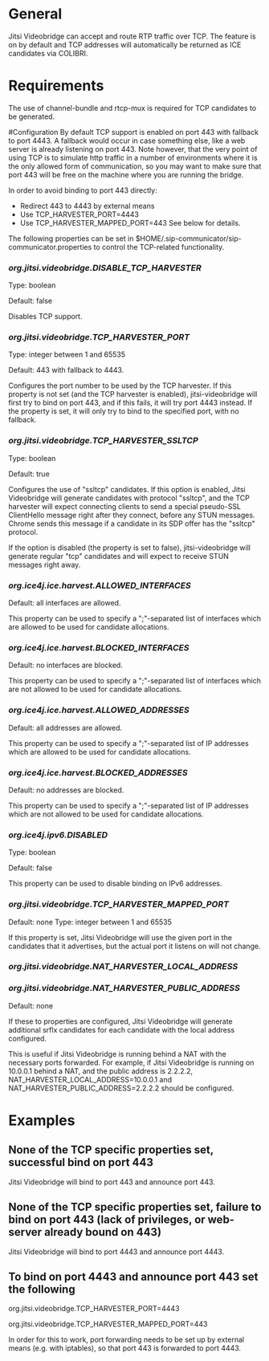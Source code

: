 # General
Jitsi Videobridge can accept and route RTP traffic over TCP. 
The feature is on by default and TCP addresses will 
automatically be returned as ICE candidates via 
COLIBRI.

# Requirements
The use of channel-bundle and rtcp-mux is required for TCP 
candidates to be generated.

#Configuration
By default TCP support is enabled on port 443 with fallback 
to port 4443. A fallback would occur in case something else, 
like a web server is already listening on port 443. Note 
however, that the very point of using TCP is to simulate http
traffic in a number of environments where it is the only allowed 
form of communication, so you may want to make sure that 
port 443 will be free on the machine where you are running the 
bridge. 

In order to avoid binding to port 443 directly:
* Redirect 443 to 4443 by external means
* Use TCP_HARVESTER_PORT=4443
* Use TCP_HARVESTER_MAPPED_PORT=443
See below for details.



The following properties can be set in 
$HOME/.sip-communicator/sip-communicator.properties to control 
the TCP-related functionality.


### *org.jitsi.videobridge.DISABLE_TCP_HARVESTER*
Type: boolean

Default: false

Disables TCP support.

### *org.jitsi.videobridge.TCP_HARVESTER_PORT*
Type: integer between 1 and 65535

Default: 443 with fallback to 4443.

Configures the port number to be used by the TCP harvester. If this property is
not set (and the TCP harvester is enabled), jitsi-videobridge will first try to
bind on port 443, and if this fails, it will try port 4443 instead. If the
property is set, it will only try to bind to the specified port, with no
fallback.

### *org.jitsi.videobridge.TCP_HARVESTER_SSLTCP*
Type: boolean

Default: true

Configures the use of "ssltcp" candidates. If this option is enabled,
Jitsi Videobridge will generate candidates with protocol "ssltcp", and the TCP
harvester will expect connecting clients to send a special pseudo-SSL
ClientHello message right after they connect, before any STUN messages. Chrome
sends this message if a candidate in its SDP offer has the "ssltcp"
protocol.

If the option is disabled (the property is set to false), jitsi-videobridge
will generate regular "tcp" candidates and will expect to receive STUN messages
right away.


### *org.ice4j.ice.harvest.ALLOWED_INTERFACES*
Default: all interfaces are allowed.

This property can be used to specify a ";"-separated list of interfaces which are
allowed to be used for candidate allocations.

### *org.ice4j.ice.harvest.BLOCKED_INTERFACES*
Default: no interfaces are blocked.

This property can be used to specify a ";"-separated list of interfaces which are
not allowed to be used for candidate allocations.

### *org.ice4j.ice.harvest.ALLOWED_ADDRESSES*
Default: all addresses are allowed.

This property can be used to specify a ";"-separated list of IP addresses which
are allowed to be used for candidate allocations.

### *org.ice4j.ice.harvest.BLOCKED_ADDRESSES*
Default: no addresses are blocked.

This property can be used to specify a ";"-separated list of IP addresses which
are not allowed to be used for candidate allocations.

### *org.ice4j.ipv6.DISABLED*
Type: boolean

Default: false

This property can be used to disable binding on IPv6 addresses.


### *org.jitsi.videobridge.TCP_HARVESTER_MAPPED_PORT*
Default: none
Type: integer between 1 and 65535

If this property is set, Jitsi Videobridge will use the given port
in the candidates that it advertises, but the actual port it listens on
will not change.


### *org.jitsi.videobridge.NAT_HARVESTER_LOCAL_ADDRESS*
### *org.jitsi.videobridge.NAT_HARVESTER_PUBLIC_ADDRESS*
Default: none

If these to properties are configured, Jitsi Videobridge will
generate additional srflx candidates for each candidate with
the local address configured.

This is useful if Jitsi Videobridge is running behind a NAT with
the necessary ports forwarded. For example, if Jitsi Videobridge
is running on 10.0.0.1 behind a NAT, and the public address is 2.2.2.2,
NAT_HARVESTER_LOCAL_ADDRESS=10.0.0.1 and
NAT_HARVESTER_PUBLIC_ADDRESS=2.2.2.2
should be configured.


# Examples
## None of the TCP specific properties set, successful bind on port 443
Jitsi Videobridge will bind to port 443 and announce port 443.

## None of the TCP specific properties set, failure to bind on port 443 (lack of privileges, or web-server already bound on 443)
Jitsi Videobridge will bind to port 4443 and announce port 4443.

## To bind on port 4443 and announce port 443 set the following
org.jitsi.videobridge.TCP_HARVESTER_PORT=4443

org.jitsi.videobridge.TCP_HARVESTER_MAPPED_PORT=443

In order for this to work, port forwarding needs to be set up by
external means (e.g. with iptables), so that port 443 is forwarded
to port 4443.
